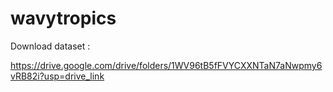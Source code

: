 # wavytropics

Download dataset :

https://drive.google.com/drive/folders/1WV96tB5fFVYCXXNTaN7aNwpmy6vRB82i?usp=drive_link
